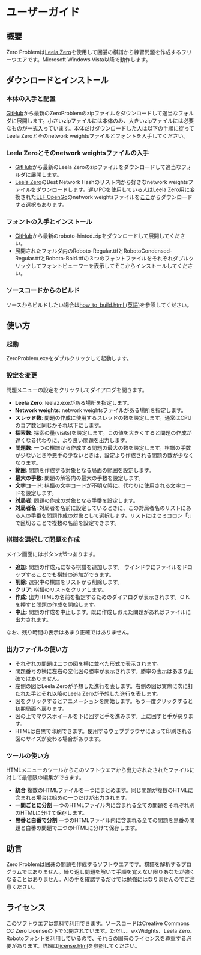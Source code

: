 # ユーザーガイド

## 概要

Zero Problemは[Leela Zero](https://zero.sjeng.org/)を使用して囲碁の棋譜から練習問題を作成するフリーウエアです。Microsoft Windows Vista以降で動作します。

## ダウンロードとインストール

### 本体の入手と配置

[GitHub](https://github.com/colonq/ZeroProblem/releases)から最新のZeroProblemのzipファイルをダウンロードして適当なフォルダに展開します。小さいzipファイルには本体のみ、大きいzipファイルには必要なものが一式入っています。本体だけダウンロードした人は以下の手順に従ってLeela Zeroとそのnetwork weightsファイルとフォントを入手してください。

### Leela Zeroとそのnetwork weightsファイルの入手

- [GitHub](https://github.com/gcp/leela-zero/releases)から最新のLeela Zeroのzipファイルをダウンロードして適当なフォルダに展開します。
- [Leela Zero](https://zero.sjeng.org/)のBest Network Hashのリスト内から好きなnetwork weightsファイルをダウンロードします。遅いPCを使用している人はLeela Zero用に変換された[ELF OpenGo](https://research.fb.com/facebook-open-sources-elf-opengo/)のnetwork weightsファイルを[ここ](http://zero.sjeng.org/networks/62b5417b64c46976795d10a6741801f15f857e5029681a42d02c9852097df4b9.gz)からダウンロードする選択もあります。

### フォントの入手とインストール

- [GitHub](https://github.com/google/roboto/releases)から最新のroboto-hinted.zipをダウンロードして展開してください。
- 展開されたフォルダ内のRoboto-Regular.ttfとRobotoCondensed-Regular.ttfとRoboto-Bold.ttfの３つのフォントファイルをそれぞれダブルクリックしてフォントビューワーを表示してそこからインストールしてください。

### ソースコードからのビルド

ソースからビルドしたい場合は[how_to_build.html (英語)](how_to_build.html)を参照してください。

## 使い方

### 起動

ZeroProblem.exeをダブルクリックして起動します。

### 設定を変更

問題メニューの設定をクリックしてダイアログを開きます。

- **Leela Zero**: leelaz.exeがある場所を指定します。
- **Network weights**: network weightsファイルがある場所を指定します。
- **スレッド数**: 問題の作成に使用するスレッドの数を設定します。通常はCPUのコア数と同じかそれ以下にします。
- **探索数**: 探索の量(visits)を設定します。この値を大きくすると問題の作成が遅くなる代わりに、より良い問題を出力します。
- **問題数**: 一つの棋譜から作成する問題の最大の数を設定します。棋譜の手数が少ないときや悪手の少ないときは、設定より作成される問題の数が少なくなります。
- **範囲**: 問題を作成する対象となる局面の範囲を設定します。
- **最大の手数**: 問題の解答内の最大の手数を設定します。
- **文字コード**: 棋譜の文字コードが不明な時に、代わりに使用される文字コードを設定します。
- **対局者**: 問題の作成の対象となる手番を設定します。
- **対局者名**: 対局者を名前に設定しているときに、この対局者名のリストにある人の手番を問題作成の対象として選択します。リストにはセミコロン「;」で区切ることで複数の名前を設定できます。

### 棋譜を選択して問題を作成

メイン画面にはボタンが5つあります。

- **追加**: 問題の作成元になる棋譜を追加します。
ウインドウにファイルをドロップすることでも棋譜の追加ができます。
- **削除**: 選択中の棋譜をリストから削除します。
- **クリア**: 棋譜のリストをクリアします。
- **作成**: 出力HTMLの名前を指定するためのダイアログが表示されます。ＯＫを押すと問題の作成を開始します。
- **中止**: 問題の作成を中止します。既に作成しおえた問題があればファイルに出力されます。

なお、残り時間の表示はあまり正確ではありません。

### 出力ファイルの使い方

- それぞれの問題は二つの図を横に並べた形式で表示されます。
- 問題番号の横に左右の変化図の勝率が表示されます。勝率の表示はあまり正確ではありません。
- 左側の図はLeela Zeroが予想した進行を表します。右側の図は実際に次に打たれた手とそれ以降のLeela Zeroが予想した進行を表します。
- 図をクリックするとアニメーションを開始します。もう一度クリックすると初期局面へ戻ります。
- 図の上でマウスホイールを下に回すと手を進みます。上に回すと手が戻ります。
- HTMLは白黒で印刷できます。使用するウェブブラウザによって印刷される図のサイズが変わる場合があります。

### ツールの使い方

HTMLメニューのツールからこのソフトウエアから出力されたされたファイルに対して最低限の編集ができます。

- **統合** 複数のHTMLファイルを一つにまとめます。同じ問題が複数のHTMLに含まれる場合は始めの一つだけが出力されます。
- **一問ごとに分割** 一つのHTMLファイル内に含まれる全ての問題をそれぞれ別のHTMLに分けて保存します。
- **黒番と白番で分割** 一つのHTMLファイル内に含まれる全ての問題を黒番の問題と白番の問題で二つのHTMLに分けて保存します。

## 助言

Zero Problemは囲碁の問題を作成するソフトウエアです。棋譜を解析するプログラムではありません。繰り返し問題を解いて手順を覚えない限りあなたが強くなることはありません。AIの手を確認するだけでは勉強にはなりませんのでご注意ください。

## ライセンス

このソフトウエアは無料で利用できます。ソースコードはCreative Commons CC Zero Licenseの下で公開されています。ただし、wxWidghts、Leela Zero、Robotoフォントを利用しているので、それらの固有のライセンスを尊重する必要があります。詳細は[license.html](../Licenses/license.html)を参照してください。
